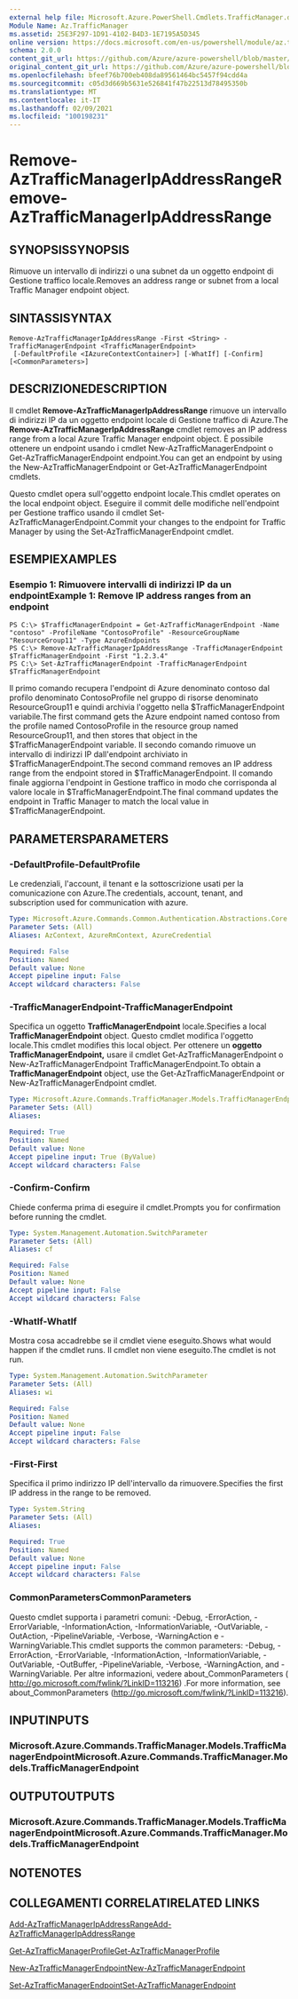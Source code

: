 ```yaml
---
external help file: Microsoft.Azure.PowerShell.Cmdlets.TrafficManager.dll-Help.xml
Module Name: Az.TrafficManager
ms.assetid: 25E3F297-1D91-4102-B4D3-1E7195A5D345
online version: https://docs.microsoft.com/en-us/powershell/module/az.trafficmanager/remove-aztrafficmanagerIpAddressRange
schema: 2.0.0
content_git_url: https://github.com/Azure/azure-powershell/blob/master/src/TrafficManager/TrafficManager/help/Remove-AzTrafficManagerIpAddressRange.md
original_content_git_url: https://github.com/Azure/azure-powershell/blob/master/src/TrafficManager/TrafficManager/help/Remove-AzTrafficManagerIpAddressRange.md
ms.openlocfilehash: bfeef76b700eb408da89561464bc5457f94cdd4a
ms.sourcegitcommit: c05d3d669b5631e526841f47b22513d78495350b
ms.translationtype: MT
ms.contentlocale: it-IT
ms.lasthandoff: 02/09/2021
ms.locfileid: "100198231"
---
```

# <span data-ttu-id="86c69-101">Remove-AzTrafficManagerIpAddressRange</span><span class="sxs-lookup"><span data-stu-id="86c69-101">Remove-AzTrafficManagerIpAddressRange</span></span>

## <span data-ttu-id="86c69-102">SYNOPSIS</span><span class="sxs-lookup"><span data-stu-id="86c69-102">SYNOPSIS</span></span>
<span data-ttu-id="86c69-103">Rimuove un intervallo di indirizzi o una subnet da un oggetto endpoint di Gestione traffico locale.</span><span class="sxs-lookup"><span data-stu-id="86c69-103">Removes an address range or subnet from a local Traffic Manager endpoint object.</span></span>

## <span data-ttu-id="86c69-104">SINTASSI</span><span class="sxs-lookup"><span data-stu-id="86c69-104">SYNTAX</span></span>

```
Remove-AzTrafficManagerIpAddressRange -First <String> -TrafficManagerEndpoint <TrafficManagerEndpoint>
 [-DefaultProfile <IAzureContextContainer>] [-WhatIf] [-Confirm] [<CommonParameters>]
```

## <span data-ttu-id="86c69-105">DESCRIZIONE</span><span class="sxs-lookup"><span data-stu-id="86c69-105">DESCRIPTION</span></span>
<span data-ttu-id="86c69-106">Il cmdlet **Remove-AzTrafficManagerIpAddressRange** rimuove un intervallo di indirizzi IP da un oggetto endpoint locale di Gestione traffico di Azure.</span><span class="sxs-lookup"><span data-stu-id="86c69-106">The **Remove-AzTrafficManagerIpAddressRange** cmdlet removes an IP address range from a local Azure Traffic Manager endpoint object.</span></span>
<span data-ttu-id="86c69-107">È possibile ottenere un endpoint usando i cmdlet New-AzTrafficManagerEndpoint o Get-AzTrafficManagerEndpoint endpoint.</span><span class="sxs-lookup"><span data-stu-id="86c69-107">You can get an endpoint by using the New-AzTrafficManagerEndpoint or Get-AzTrafficManagerEndpoint cmdlets.</span></span>

<span data-ttu-id="86c69-108">Questo cmdlet opera sull'oggetto endpoint locale.</span><span class="sxs-lookup"><span data-stu-id="86c69-108">This cmdlet operates on the local endpoint object.</span></span>
<span data-ttu-id="86c69-109">Eseguire il commit delle modifiche nell'endpoint per Gestione traffico usando il cmdlet Set-AzTrafficManagerEndpoint.</span><span class="sxs-lookup"><span data-stu-id="86c69-109">Commit your changes to the endpoint for Traffic Manager by using the Set-AzTrafficManagerEndpoint cmdlet.</span></span>

## <span data-ttu-id="86c69-110">ESEMPI</span><span class="sxs-lookup"><span data-stu-id="86c69-110">EXAMPLES</span></span>

### <span data-ttu-id="86c69-111">Esempio 1: Rimuovere intervalli di indirizzi IP da un endpoint</span><span class="sxs-lookup"><span data-stu-id="86c69-111">Example 1: Remove IP address ranges from an endpoint</span></span>
```
PS C:\> $TrafficManagerEndpoint = Get-AzTrafficManagerEndpoint -Name "contoso" -ProfileName "ContosoProfile" -ResourceGroupName "ResourceGroup11" -Type AzureEndpoints
PS C:\> Remove-AzTrafficManagerIpAddressRange -TrafficManagerEndpoint $TrafficManagerEndpoint -First "1.2.3.4"
PS C:\> Set-AzTrafficManagerEndpoint -TrafficManagerEndpoint $TrafficManagerEndpoint
```

<span data-ttu-id="86c69-112">Il primo comando recupera l'endpoint di Azure denominato contoso dal profilo denominato ContosoProfile nel gruppo di risorse denominato ResourceGroup11 e quindi archivia l'oggetto nella $TrafficManagerEndpoint variabile.</span><span class="sxs-lookup"><span data-stu-id="86c69-112">The first command gets the Azure endpoint named contoso from the profile named ContosoProfile in the resource group named ResourceGroup11, and then stores that object in the $TrafficManagerEndpoint variable.</span></span>
<span data-ttu-id="86c69-113">Il secondo comando rimuove un intervallo di indirizzi IP dall'endpoint archiviato in $TrafficManagerEndpoint.</span><span class="sxs-lookup"><span data-stu-id="86c69-113">The second command removes an IP address range from the endpoint stored in $TrafficManagerEndpoint.</span></span>
<span data-ttu-id="86c69-114">Il comando finale aggiorna l'endpoint in Gestione traffico in modo che corrisponda al valore locale in $TrafficManagerEndpoint.</span><span class="sxs-lookup"><span data-stu-id="86c69-114">The final command updates the endpoint in Traffic Manager to match the local value in $TrafficManagerEndpoint.</span></span>

## <span data-ttu-id="86c69-115">PARAMETERS</span><span class="sxs-lookup"><span data-stu-id="86c69-115">PARAMETERS</span></span>

### <span data-ttu-id="86c69-116">-DefaultProfile</span><span class="sxs-lookup"><span data-stu-id="86c69-116">-DefaultProfile</span></span>
<span data-ttu-id="86c69-117">Le credenziali, l'account, il tenant e la sottoscrizione usati per la comunicazione con Azure.</span><span class="sxs-lookup"><span data-stu-id="86c69-117">The credentials, account, tenant, and subscription used for communication with azure.</span></span>

```yaml
Type: Microsoft.Azure.Commands.Common.Authentication.Abstractions.Core.IAzureContextContainer
Parameter Sets: (All)
Aliases: AzContext, AzureRmContext, AzureCredential

Required: False
Position: Named
Default value: None
Accept pipeline input: False
Accept wildcard characters: False
```

### <span data-ttu-id="86c69-118">-TrafficManagerEndpoint</span><span class="sxs-lookup"><span data-stu-id="86c69-118">-TrafficManagerEndpoint</span></span>
<span data-ttu-id="86c69-119">Specifica un oggetto **TrafficManagerEndpoint** locale.</span><span class="sxs-lookup"><span data-stu-id="86c69-119">Specifies a local **TrafficManagerEndpoint** object.</span></span>
<span data-ttu-id="86c69-120">Questo cmdlet modifica l'oggetto locale.</span><span class="sxs-lookup"><span data-stu-id="86c69-120">This cmdlet modifies this local object.</span></span>
<span data-ttu-id="86c69-121">Per ottenere un **oggetto TrafficManagerEndpoint,** usare il cmdlet Get-AzTrafficManagerEndpoint o New-AzTrafficManagerEndpoint TrafficManagerEndpoint.</span><span class="sxs-lookup"><span data-stu-id="86c69-121">To obtain a **TrafficManagerEndpoint** object, use the Get-AzTrafficManagerEndpoint or New-AzTrafficManagerEndpoint cmdlet.</span></span>

```yaml
Type: Microsoft.Azure.Commands.TrafficManager.Models.TrafficManagerEndpoint
Parameter Sets: (All)
Aliases:

Required: True
Position: Named
Default value: None
Accept pipeline input: True (ByValue)
Accept wildcard characters: False
```

### <span data-ttu-id="86c69-122">-Confirm</span><span class="sxs-lookup"><span data-stu-id="86c69-122">-Confirm</span></span>
<span data-ttu-id="86c69-123">Chiede conferma prima di eseguire il cmdlet.</span><span class="sxs-lookup"><span data-stu-id="86c69-123">Prompts you for confirmation before running the cmdlet.</span></span>

```yaml
Type: System.Management.Automation.SwitchParameter
Parameter Sets: (All)
Aliases: cf

Required: False
Position: Named
Default value: None
Accept pipeline input: False
Accept wildcard characters: False
```

### <span data-ttu-id="86c69-124">-WhatIf</span><span class="sxs-lookup"><span data-stu-id="86c69-124">-WhatIf</span></span>
<span data-ttu-id="86c69-125">Mostra cosa accadrebbe se il cmdlet viene eseguito.</span><span class="sxs-lookup"><span data-stu-id="86c69-125">Shows what would happen if the cmdlet runs.</span></span> <span data-ttu-id="86c69-126">Il cmdlet non viene eseguito.</span><span class="sxs-lookup"><span data-stu-id="86c69-126">The cmdlet is not run.</span></span>

```yaml
Type: System.Management.Automation.SwitchParameter
Parameter Sets: (All)
Aliases: wi

Required: False
Position: Named
Default value: None
Accept pipeline input: False
Accept wildcard characters: False
```

### <span data-ttu-id="86c69-127">-First</span><span class="sxs-lookup"><span data-stu-id="86c69-127">-First</span></span>
<span data-ttu-id="86c69-128">Specifica il primo indirizzo IP dell'intervallo da rimuovere.</span><span class="sxs-lookup"><span data-stu-id="86c69-128">Specifies the first IP address in the range to be removed.</span></span>

```yaml
Type: System.String
Parameter Sets: (All)
Aliases:

Required: True
Position: Named
Default value: None
Accept pipeline input: False
Accept wildcard characters: False
```

### <span data-ttu-id="86c69-129">CommonParameters</span><span class="sxs-lookup"><span data-stu-id="86c69-129">CommonParameters</span></span>
<span data-ttu-id="86c69-130">Questo cmdlet supporta i parametri comuni: -Debug, -ErrorAction, -ErrorVariable, -InformationAction, -InformationVariable, -OutVariable, -OutAction, -PipelineVariable, -Verbose, -WarningAction e -WarningVariable.</span><span class="sxs-lookup"><span data-stu-id="86c69-130">This cmdlet supports the common parameters: -Debug, -ErrorAction, -ErrorVariable, -InformationAction, -InformationVariable, -OutVariable, -OutBuffer, -PipelineVariable, -Verbose, -WarningAction, and -WarningVariable.</span></span> <span data-ttu-id="86c69-131">Per altre informazioni, vedere about_CommonParameters ( http://go.microsoft.com/fwlink/?LinkID=113216) .</span><span class="sxs-lookup"><span data-stu-id="86c69-131">For more information, see about_CommonParameters (http://go.microsoft.com/fwlink/?LinkID=113216).</span></span>

## <span data-ttu-id="86c69-132">INPUT</span><span class="sxs-lookup"><span data-stu-id="86c69-132">INPUTS</span></span>

### <span data-ttu-id="86c69-133">Microsoft.Azure.Commands.TrafficManager.Models.TrafficManagerEndpoint</span><span class="sxs-lookup"><span data-stu-id="86c69-133">Microsoft.Azure.Commands.TrafficManager.Models.TrafficManagerEndpoint</span></span>

## <span data-ttu-id="86c69-134">OUTPUT</span><span class="sxs-lookup"><span data-stu-id="86c69-134">OUTPUTS</span></span>

### <span data-ttu-id="86c69-135">Microsoft.Azure.Commands.TrafficManager.Models.TrafficManagerEndpoint</span><span class="sxs-lookup"><span data-stu-id="86c69-135">Microsoft.Azure.Commands.TrafficManager.Models.TrafficManagerEndpoint</span></span>

## <span data-ttu-id="86c69-136">NOTE</span><span class="sxs-lookup"><span data-stu-id="86c69-136">NOTES</span></span>

## <span data-ttu-id="86c69-137">COLLEGAMENTI CORRELATI</span><span class="sxs-lookup"><span data-stu-id="86c69-137">RELATED LINKS</span></span>

[<span data-ttu-id="86c69-138">Add-AzTrafficManagerIpAddressRange</span><span class="sxs-lookup"><span data-stu-id="86c69-138">Add-AzTrafficManagerIpAddressRange</span></span>](./Add-AzTrafficManagerIpAddressRange.md)

[<span data-ttu-id="86c69-139">Get-AzTrafficManagerProfile</span><span class="sxs-lookup"><span data-stu-id="86c69-139">Get-AzTrafficManagerProfile</span></span>](./Get-AzTrafficManagerEndpoint.md)

[<span data-ttu-id="86c69-140">New-AzTrafficManagerEndpoint</span><span class="sxs-lookup"><span data-stu-id="86c69-140">New-AzTrafficManagerEndpoint</span></span>](./New-AzTrafficManagerEndpoint.md)

[<span data-ttu-id="86c69-141">Set-AzTrafficManagerEndpoint</span><span class="sxs-lookup"><span data-stu-id="86c69-141">Set-AzTrafficManagerEndpoint</span></span>](./Set-AzTrafficManagerEndpoint.md)
